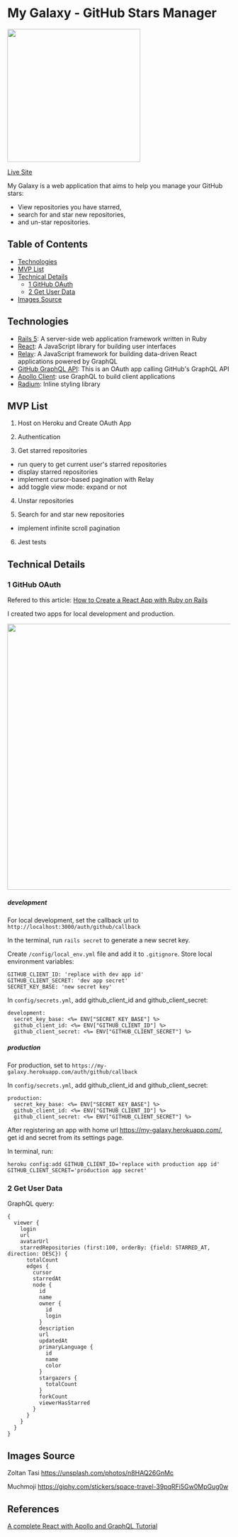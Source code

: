 # My Galaxy - GitHub Stars Manager

<img src="https://res.cloudinary.com/devleg/image/upload/v1538509535/logo_transparent_background.png" width="300">

[Live Site](https://my-galaxy.herokuapp.com/)

My Galaxy is a web application that aims to help you manage your GitHub stars:

- View repositories you have starred,
- search for and star new repositories,
- and un-star repositories.

## Table of Contents

- [Technologies](#technologies)
- [MVP List](#mvp-list)
- [Technical Details](#technical-details)
  - [1 GitHub OAuth](#1-GitHub-OAuth)
  - [2 Get User Data](#2-get-user-data)
- [Images Source](#Images-Source)

## Technologies

- [Rails 5](https://rubyonrails.org/): A server-side web application framework written in Ruby
- [React](https://reactjs.org/): A JavaScript library for building user interfaces
- [Relay](http://facebook.github.io/relay/en/): A JavaScript framework for building data-driven React applications powered by GraphQL
- [GitHub GraphQL API](https://developer.github.com/v4/): This is an OAuth app calling GitHub's GraphQL API
- [Apollo Client](https://www.apollographql.com/docs/react/): use GraphQL to build client applications
- [Radium](https://formidable.com/open-source/radium/): Inline styling library

## MVP List

1. Host on Heroku and Create OAuth App

2. Authentication

3. Get starred repositories

- run query to get current user's starred repositories
- display starred repositories
- implement cursor-based pagination with Relay
- add toggle view mode: expand or not

4. Unstar repositories

5. Search for and star new repositories

- implement infinite scroll pagination

6. Jest tests

## Technical Details

### 1 GitHub OAuth

Refered to this article:
[How to Create a React App with Ruby on Rails](https://zayne.io/blog/how-to-create-a-react-app-with-ruby-on-rails)

I created two apps for local development and production.

<img src="https://res.cloudinary.com/devleg/image/upload/v1538289635/apps.png" width="600">

##### development

For local development, set the callback url to `http://localhost:3000/auth/github/callback`

In the terminal, run `rails secret` to generate a new secret key.

Create `/config/local_env.yml` file and add it to `.gitignore`. Store local environment variables:

```
GITHUB_CLIENT_ID: 'replace with dev app id'
GITHUB_CLIENT_SECRET: 'dev app secret'
SECRET_KEY_BASE: 'new secret key'
```

In `config/secrets.yml`, add github_client_id and github_client_secret:

```
development:
  secret_key_base: <%= ENV["SECRET_KEY_BASE"] %>
  github_client_id: <%= ENV["GITHUB_CLIENT_ID"] %>
  github_client_secret: <%= ENV["GITHUB_CLIENT_SECRET"] %>
```

##### production

For production, set to `https://my-galaxy.herokuapp.com/auth/github/callback`

In `config/secrets.yml`, add github_client_id and github_client_secret:

```
production:
  secret_key_base: <%= ENV["SECRET_KEY_BASE"] %>
  github_client_id: <%= ENV["GITHUB_CLIENT_ID"] %>
  github_client_secret: <%= ENV["GITHUB_CLIENT_SECRET"] %>
```

After registering an app with home url https://my-galaxy.herokuapp.com/, get id and secret from its settings page.

In terminal, run:

```
heroku config:add GITHUB_CLIENT_ID='replace with production app id' GITHUB_CLIENT_SECRET='production app secret'
```

### 2 Get User Data

GraphQL query:

```
{
  viewer {
    login
    url
    avatarUrl
    starredRepositories (first:100, orderBy: {field: STARRED_AT, direction: DESC}) {
      totalCount
      edges {
        cursor
        starredAt
        node {
          id
          name
          owner {
            id
            login
          }
          description
          url
          updatedAt
          primaryLanguage {
            id
            name
            color
          }
          stargazers {
            totalCount
          }
          forkCount
          viewerHasStarred
        }
      }
    }
  }
}
```

## Images Source

Zoltan Tasi https://unsplash.com/photos/n8HAQ26GnMc

Muchmoji https://giphy.com/stickers/space-travel-39pqRFi5Gw0MpGug0w

## References

[A complete React with Apollo and GraphQL Tutorial](https://www.robinwieruch.de/react-graphql-apollo-tutorial/)
